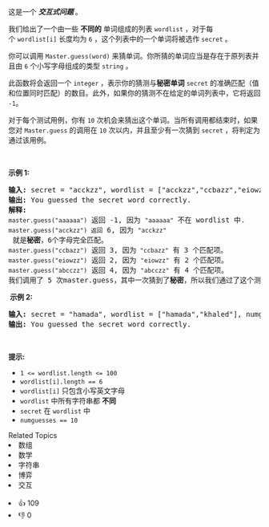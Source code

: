 <p>这是一个&nbsp;<strong><em>交互式问题 </em></strong>。</p>

<p>我们给出了一个由一些 <strong>不同的</strong> 单词组成的列表&nbsp;<code>wordlist</code>&nbsp;，对于每个&nbsp;<code>wordlist[i]</code>&nbsp;长度均为&nbsp;<code>6</code> ，这个列表中的一个单词将被选作&nbsp;<code>secret</code>&nbsp;。</p>

<p>你可以调用&nbsp;<code>Master.guess(word)</code>&nbsp;来猜单词。你所猜的单词应当是存在于原列表并且由 <code>6</code> 个小写字母组成的类型&nbsp;<code>string</code>&nbsp;。</p>

<p>此函数将会返回一个&nbsp;<code>integer</code>&nbsp;，表示你的猜测与<strong>秘密单词</strong>&nbsp;<code>secret</code>&nbsp;的准确匹配（值和位置同时匹配）的数目。此外，如果你的猜测不在给定的单词列表中，它将返回 <code>-1</code>。</p>

<p>对于每个测试用例，你有 <code>10</code> 次机会来猜出这个单词。当所有调用都结束时，如果您对 <code>Master.guess</code> 的调用在&nbsp;<code>10</code> 次以内，并且至少有一次猜到&nbsp;<code>secret</code>&nbsp;，将判定为通过该用例。</p>

<p>&nbsp;</p>

<p><strong>示例 1:</strong></p>

<pre>
<strong>输入:</strong>&nbsp;secret = "acckzz", wordlist = ["acckzz","ccbazz","eiowzz","abcczz"]
<strong>输出:</strong>&nbsp;You guessed the secret word correctly.
<strong>解释:</strong>
<code>master.guess("aaaaaa")</code> 返回 -1, 因为&nbsp;<code>"aaaaaa"</code>&nbsp;不在 wordlist 中.
<code>master.guess("acckzz") 返回</code> 6, 因为&nbsp;<code>"acckzz"</code> 就是<strong>秘密</strong>，6个字母完全匹配。
<code>master.guess("ccbazz")</code> 返回 3, 因为<code>&nbsp;"ccbazz"</code>&nbsp;有 3 个匹配项。
<code>master.guess("eiowzz")</code> 返回 2, 因为&nbsp;<code>"eiowzz"</code>&nbsp;有 2 个匹配项。
<code>master.guess("abcczz")</code> 返回 4, 因为&nbsp;<code>"abcczz"</code> 有 4 个匹配项。
我们调用了 5 次master.guess，其中一次猜到了<strong>秘密</strong>，所以我们通过了这个测试用例。
</pre>

<p><strong>&nbsp;示例 2:</strong></p>

<pre>
<strong>输入:</strong> secret = "hamada", wordlist = ["hamada","khaled"], numguesses = 10
<strong>输出:</strong> You guessed the secret word correctly.
</pre>

<p>&nbsp;</p>

<p><strong>提示:</strong></p>

<ul>
	<li><code>1 &lt;= wordlist.length &lt;= 100</code></li>
	<li><code>wordlist[i].length == 6</code></li>
	<li><code>wordlist[i]</code>&nbsp;只包含小写英文字母</li>
	<li><code>wordlist</code>&nbsp;中所有字符串都 <strong>不同</strong></li>
	<li><code>secret</code>&nbsp;在&nbsp;<code>wordlist</code>&nbsp;中</li>
	<li><code>numguesses == 10</code></li>
</ul>
<div><div>Related Topics</div><div><li>数组</li><li>数学</li><li>字符串</li><li>博弈</li><li>交互</li></div></div><br><div><li>👍 109</li><li>👎 0</li></div>